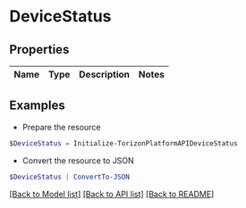 # DeviceStatus
## Properties

Name | Type | Description | Notes
------------ | ------------- | ------------- | -------------

## Examples

- Prepare the resource
```powershell
$DeviceStatus = Initialize-TorizonPlatformAPIDeviceStatus 
```

- Convert the resource to JSON
```powershell
$DeviceStatus | ConvertTo-JSON
```

[[Back to Model list]](../README.md#documentation-for-models) [[Back to API list]](../README.md#documentation-for-api-endpoints) [[Back to README]](../README.md)

